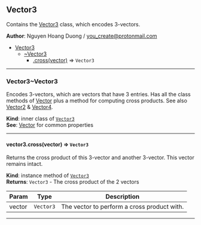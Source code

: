 <a name="module_Vector3"></a>

## Vector3
Contains the [Vector3](./Vector#module_Vector3..Vector3) class, which encodes 3-vectors.

**Author**: Nguyen Hoang Duong / <you_create@protonmail.com>  

* [Vector3](./Vector#module_Vector3)
    * [~Vector3](./Vector#module_Vector3..Vector3)
        * [.cross(vector)](./Vector#module_Vector3..Vector3+cross) ⇒ <code>Vector3</code>


* * *

<a name="module_Vector3..Vector3"></a>

### Vector3~Vector3
Encodes 3-vectors, which are vectors that have 3 entries. Has all the class
methods of [Vector](./Vector#module_Vector..Vector) plus a method for computing cross
products. See also [Vector2](./Vector./Vector2#module_Vector2..Vector2) &
[Vector4](./Vector./Vector4#module_Vector4..Vector4).

**Kind**: inner class of [<code>Vector3</code>](./Vector#module_Vector3)  
**See**: [Vector](./Vector#module_Vector..Vector) for common properties  

* * *

<a name="module_Vector3..Vector3+cross"></a>

#### vector3.cross(vector) ⇒ <code>Vector3</code>
Returns the cross product of this 3-vector and another 3-vector. This
vector remains intact.

**Kind**: instance method of [<code>Vector3</code>](./Vector#module_Vector3..Vector3)  
**Returns**: <code>Vector3</code> - The cross product of the 2 vectors  

| Param | Type | Description |
| --- | --- | --- |
| vector | <code>Vector3</code> | The vector to perform a cross product with. |


* * *

